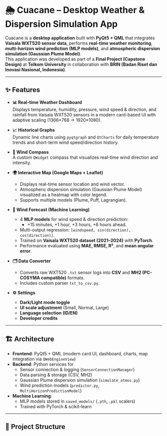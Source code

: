 # 🌦️ Cuacane – Desktop Weather & Dispersion Simulation App

Cuacane is a **desktop application** built with **PyQt5 + QML** that integrates **Vaisala WXT520 sensor data**, performs **real-time weather monitoring**, **multi-horizon wind prediction (MLP models)**, and **atmospheric dispersion simulation (Gaussian Plume Model)**.  
This application was developed as part of a **Final Project (Capstone Design)** at **Telkom University** in collaboration with **BRIN (Badan Riset dan Inovasi Nasional, Indonesia)**.

---

## ✨ Features

- **📊 Real-time Weather Dashboard**  
  Displays temperature, humidity, pressure, wind speed & direction, and rainfall from Vaisala WXT520 sensors in a modern card-based UI with adaptive scaling (1366×768 → 1920×1080).

- **📈 Historical Graphs**  
  Dynamic line charts using `pyqtgraph` and `QtCharts` for daily temperature trends and short-term wind speed/direction history.

- **🧭 Wind Compass**  
  A custom `QWidget` compass that visualizes real-time wind direction and intensity.

- **🌍 Interactive Map (Google Maps + Leaflet)**  
  - Displays real-time sensor location and wind vector.  
  - Atmospheric dispersion simulation (Gaussian Plume Model) visualized as a heatmap with color legend.  
  - Supports multiple models (Plume, Puff, Lagrangian).

- **🤖 Wind Forecast (Machine Learning)**  
  - 4 **MLP models** for wind speed & direction prediction:  
    - +15 minutes, +1 hour, +3 hours, +6 hours ahead.  
  - Multi-output regression: `[windspeed, sin(direction), cos(direction)]`.  
  - Trained on **Vaisala WXT520 dataset (2021–2024)** with **PyTorch**.  
  - Performance evaluated using **MAE, RMSE, R²**, and **mean angular error**.

- **🗂 Data Converter**  
  - Converts raw WXT520 `.txt` sensor logs into **CSV** and **MH2 (PC-COSYMA compatible)** formats.  
  - Includes custom parser `txt_to_csv.py`.

- **⚙️ Settings**  
  - **Dark/Light mode toggle**  
  - **UI scale adjustment** (Small, Normal, Large)  
  - **Language selection (ID/EN)**  
  - **Developer credits**

---

## 🏗️ Architecture

- **Frontend**: PyQt5 + QML (modern card UI, dashboard, charts, map integration via `QWebEngineView`)  
- **Backend**: Python services for  
  - Sensor connection & logging (`SensorConnectionManager`)  
  - Data parsing & storage (CSV, MH2)  
  - Gaussian Plume dispersion simulation (`simulate_atmos.py`)  
  - Wind prediction models (`predictor.py`, `MultiHorizonPredictionModel`)  
- **Machine Learning**:  
  - MLP models stored in `saved_models/` (`.pth`, `.pkl` scalers)  
  - Trained with PyTorch & scikit-learn

---

## 📂 Project Structure
